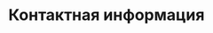 ---
layout: contacts
title: Контактная информация
breadcrumbs:
  - name: Сервисный центр 'Plex'
    url: /service-center/
breadcrumbCurrent: true

seo:
  description: Наша лаборатория выполняет профессиональный ремонт HDD и восстановление жестких дисков всех типов SATA, SAS, SCSI, IDE (ATA), ведущих производителей жестких дисков.
  h1: Контактная информация
  keywords: лаборатория по восстановлению данных
  title: Контактная информация компании "Back way"
---